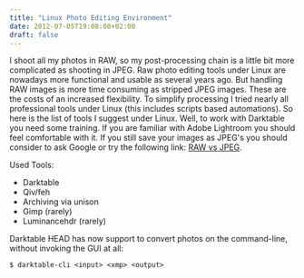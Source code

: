 ```yaml
---
title: "Linux Photo Editing Environment"
date: 2012-07-05T19:08:08+02:00
draft: false
---
```


I shoot all my photos in RAW, so my post-processing chain is a little bit more
complicated as shooting in JPEG. Raw photo editing tools under Linux are
nowadays more functional and usable as several years ago. But handling RAW
images is more time consuming as stripped JPEG images. These are the costs
of an increased flexibility. To simplify processing I tried nearly all
professional tools under Linux (this includes scripts based automations). So
here is the list of tools I suggest under Linux. Well, to work with Darktable
you need some training. If you are familiar with Adobe Lightroom you should
feel comfortable with it. If you still save your images as JPEG's you should
consider to ask Google or try the following link: [RAW vs JPEG](http://michaelmistretta.com/2008/raw-vs-jpeg/).


Used Tools:


* Darktable
* Qiv/feh
* Archiving via unison
* Gimp (rarely)
* Luminancehdr (rarely)


Darktable HEAD has now support to convert photos on the command-line, without
invoking the GUI at all:



```
$ darktable-cli <input> <xmp> <output>

```

